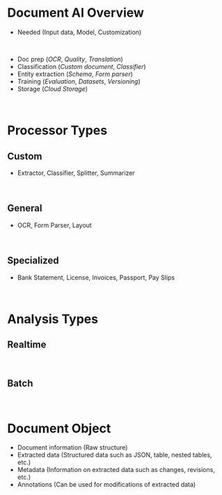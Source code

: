 # Document AI Overview

* Needed (Input data, Model, Customization)

<br>

* Doc prep (*OCR*, *Quality*, *Translation*)
* Classification (*Custom document*, *Classifier*)
* Entity extraction (*Schema*, *Form parser*)
* Training (*Evaluation*, *Datasets*, *Versioning*)
* Storage (*Cloud Storage*)

<br>

# Processor Types

## Custom

* Extractor, Classifier, Splitter, Summarizer

<br>

## General

* OCR, Form Parser, Layout

<br>

## Specialized

* Bank Statement, License, Invoices, Passport, Pay Slips

<br>

# Analysis Types

## Realtime

<br>

## Batch

<br>

# Document Object

* Document information (Raw structure)
* Extracted data (Structured data such as JSON, table, nested tables, etc.)
* Metadata (Information on extracted data such as changes, revisions, etc.)
* Annotations (Can be used for modifications of extracted data)